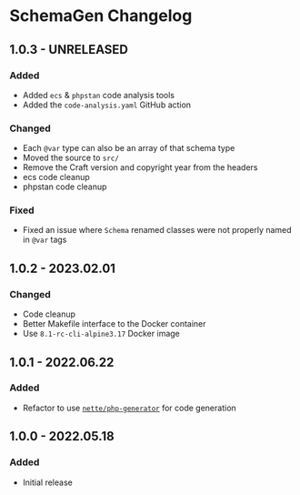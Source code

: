# SchemaGen Changelog

## 1.0.3 - UNRELEASED
### Added
* Added `ecs` & `phpstan` code analysis tools
* Added the `code-analysis.yaml` GitHub action

### Changed
* Each `@var` type can also be an array of that schema type
* Moved the source to `src/`
* Remove the Craft version and copyright year from the headers
* ecs code cleanup
* phpstan code cleanup

### Fixed
* Fixed an issue where `Schema` renamed classes were not properly named in `@var` tags

## 1.0.2 - 2023.02.01
### Changed
* Code cleanup
* Better Makefile interface to the Docker container
* Use `8.1-rc-cli-alpine3.17` Docker image

## 1.0.1 - 2022.06.22
### Added
* Refactor to use [`nette/php-generator`](https://github.com/nette/php-generator) for code generation

## 1.0.0 - 2022.05.18
### Added
* Initial release

